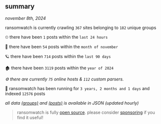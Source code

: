 
## summary
_november 8th, 2024_

ransomwatch is currently crawling `367` sites belonging to `182` unique groups

⏲ there have been `1` posts within the `last 24 hours`

🦈 there have been `54` posts within the `month of november`

🪐 there have been `714` posts within the `last 90 days`

🏚 there have been `3119` posts within the `year of 2024`

_⚙️ there are currently `75` online hosts & `112` custom parsers._

🦕 ransomwatch has been running for `3 years, 2 months and 1 days` and indexed `12576` posts

_all data  [(groups)](http://ransomwhat.telemetry.ltd/groups) and [(posts)](http://ransomwhat.telemetry.ltd/posts) is available in JSON (updated hourly)_

> ransomwatch is fully [open source](https://github.com/joshhighet/ransomwatch#ransomwatch--). please consider [sponsoring](https://github.com/sponsors/joshhighet) if you find it useful!
